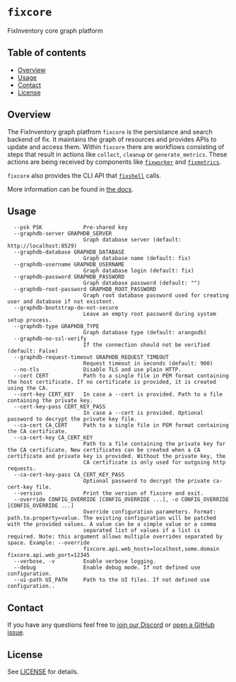 # `fixcore`
FixInventory core graph platform


## Table of contents

* [Overview](#overview)
* [Usage](#usage)
* [Contact](#contact)
* [License](#license)


## Overview
The FixInventory graph platfrom `fixcore` is the persistance and search backend of fix. It maintains the graph
of resources and provides APIs to update and access them. Within `fixcore` there are workflows consisting of steps
that result in actions like `collect`, `cleanup` or `generate_metrics`. These actions are being received by components
like [`fixworker`](../fixworker/) and [`fixmetrics`](../fixmetrics/).

`fixcore` also provides the CLI API that [`fixshell`](../fixshell/) calls.

More information can be found in [the docs](https://inventory.fix.security/docs/concepts/components/core).


## Usage
```
  --psk PSK             Pre-shared key
  --graphdb-server GRAPHDB_SERVER
                        Graph database server (default: http://localhost:8529)
  --graphdb-database GRAPHDB_DATABASE
                        Graph database name (default: fix)
  --graphdb-username GRAPHDB_USERNAME
                        Graph database login (default: fix)
  --graphdb-password GRAPHDB_PASSWORD
                        Graph database password (default: "")
  --graphdb-root-password GRAPHDB_ROOT_PASSWORD
                        Graph root database password used for creating user and database if not existent.
  --graphdb-bootstrap-do-not-secure
                        Leave an empty root password during system setup process.
  --graphdb-type GRAPHDB_TYPE
                        Graph database type (default: arangodb)
  --graphdb-no-ssl-verify
                        If the connection should not be verified (default: False)
  --graphdb-request-timeout GRAPHDB_REQUEST_TIMEOUT
                        Request timeout in seconds (default: 900)
  --no-tls              Disable TLS and use plain HTTP.
  --cert CERT           Path to a single file in PEM format containing the host certificate. If no certificate is provided, it is created using the CA.
  --cert-key CERT_KEY   In case a --cert is provided. Path to a file containing the private key.
  --cert-key-pass CERT_KEY_PASS
                        In case a --cert is provided. Optional password to decrypt the private key file.
  --ca-cert CA_CERT     Path to a single file in PEM format containing the CA certificate.
  --ca-cert-key CA_CERT_KEY
                        Path to a file containing the private key for the CA certificate. New certificates can be created when a CA certificate and private key is provided. Without the private key, the
                        CA certificate is only used for outgoing http requests.
  --ca-cert-key-pass CA_CERT_KEY_PASS
                        Optional password to decrypt the private ca-cert-key file.
  --version             Print the version of fixcore and exit.
  --override CONFIG_OVERRIDE [CONFIG_OVERRIDE ...], -o CONFIG_OVERRIDE [CONFIG_OVERRIDE ...]
                        Override configuration parameters. Format: path.to.property=value. The existing configuration will be patched with the provided values. A value can be a simple value or a comma
                        separated list of values if a list is required. Note: this argument allows multiple overrides separated by space. Example: --override
                        fixcore.api.web_hosts=localhost,some.domain fixcore.api.web_port=12345
  --verbose, -v         Enable verbose logging.
  --debug               Enable debug mode. If not defined use configuration.
  --ui-path UI_PATH     Path to the UI files. If not defined use configuration..
```


## Contact
If you have any questions feel free to [join our Discord](https://discord.gg/someengineering) or [open a GitHub issue](https://github.com/someengineering/fix/issues/new).


## License
See [LICENSE](../LICENSE) for details.

